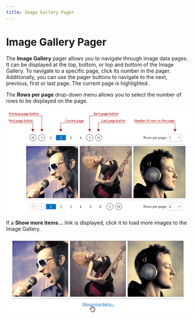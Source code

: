 ```yaml
---
title: Image Gallery Pager
---
```

# Image Gallery Pager
The **Image Gallery** pager allows you to navigate through image data pages. It can be displayed at the top, bottom, or top and bottom of the Image Gallery. To navigate to a specific page, click its number in the pager. Additionally, you can use the pager buttons to navigate to the next, previous, first or last page. The current page is highlighted.

The **Rows per page** drop-down menu allows you to select the number of rows to be displayed on the page.

![ImageGallery_Pager](../../images/img22778.png)

If a **Show more items...** link is displayed, click it to load more images to the Image Gallery.

![ImageGallery_Endless](../../images/img22779.png)